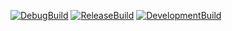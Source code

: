 [![DebugBuild](https://github.com/Fukuda097548205980248520795274/MugenEngine/actions/workflows/DebugBuild.yml/badge.svg)](https://github.com/Fukuda097548205980248520795274/MugenEngine/actions/workflows/DebugBuild.yml)
[![ReleaseBuild](https://github.com/Fukuda097548205980248520795274/MugenEngine/actions/workflows/ReleaseBuild.yml/badge.svg)](https://github.com/Fukuda097548205980248520795274/MugenEngine/actions/workflows/ReleaseBuild.yml)
[![DevelopmentBuild](https://github.com/Fukuda097548205980248520795274/MugenEngine/actions/workflows/DevelopmentBuild.yml/badge.svg)](https://github.com/Fukuda097548205980248520795274/MugenEngine/actions/workflows/DevelopmentBuild.yml)
